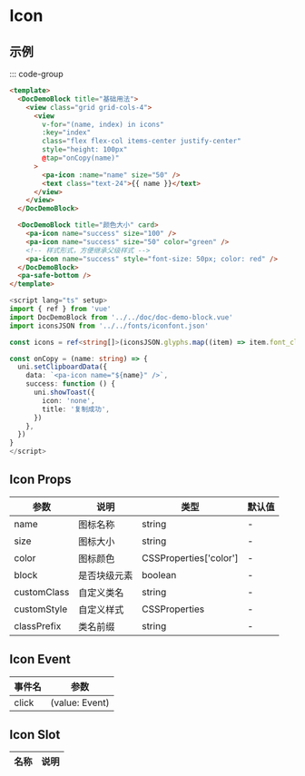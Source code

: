 # Icon

## 示例

<!--codes start-->

::: code-group

```html [template]
<template>
  <DocDemoBlock title="基础用法">
    <view class="grid grid-cols-4">
      <view
        v-for="(name, index) in icons"
        :key="index"
        class="flex flex-col items-center justify-center"
        style="height: 100px"
        @tap="onCopy(name)"
      >
        <pa-icon :name="name" size="50" />
        <text class="text-24">{{ name }}</text>
      </view>
    </view>
  </DocDemoBlock>

  <DocDemoBlock title="颜色大小" card>
    <pa-icon name="success" size="100" />
    <pa-icon name="success" size="50" color="green" />
    <!-- 样式形式，方便继承父级样式 -->
    <pa-icon name="success" style="font-size: 50px; color: red" />
  </DocDemoBlock>
  <pa-safe-bottom />
</template>
```
```ts [script]
<script lang="ts" setup>
import { ref } from 'vue'
import DocDemoBlock from '../../doc/doc-demo-block.vue'
import iconsJSON from '../../fonts/iconfont.json'

const icons = ref<string[]>(iconsJSON.glyphs.map((item) => item.font_class))

const onCopy = (name: string) => {
  uni.setClipboardData({
    data: `<pa-icon name="${name}" />`,
    success: function () {
      uni.showToast({
        icon: 'none',
        title: '复制成功',
      })
    },
  })
}
</script>
```

<!--codes end-->

## Icon Props

<!--props start-->

| 参数 | 说明 | 类型 | 默认值 |
| --- | ----- | --- | --- |
| name | 图标名称 | string | - |
| size | 图标大小 | string | - |
| color | 图标颜色 | CSSProperties['color'] | - |
| block | 是否块级元素 | boolean | - |
| customClass | 自定义类名 | string | - |
| customStyle | 自定义样式 | CSSProperties | - |
| classPrefix | 类名前缀 | string | - |

<!--props end-->

## Icon Event

<!--event start-->

| 事件名 | 参数 |
| --- | --- |
| click | (value: Event)  |

<!--event end-->

## Icon Slot

<!--slot start-->

| 名称 | 说明 |
| --- | --- |


<!--slot end-->

